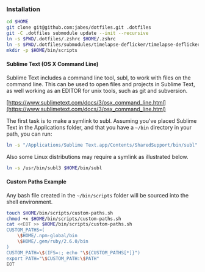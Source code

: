 ### Installation

```bash
cd $HOME
git clone git@github.com:jabes/dotfiles.git .dotfiles
git -C .dotfiles submodule update --init --recursive
ln -s $PWD/.dotfiles/.zshrc $HOME/.zshrc
ln -s $PWD/.dotfiles/submodules/timelapse-deflicker/timelapse-deflicker.pl $PWD/.dotfiles/bin/scripts/timelapse-deflicker.pl
mkdir -p $HOME/bin/scripts
```

#### Sublime Text (OS X Command Line)

Sublime Text includes a command line tool, subl, to work with files on the command line.
This can be used to open files and projects in Sublime Text, as well working as an EDITOR for unix tools, such as git and subversion.

[https://www.sublimetext.com/docs/3/osx_command_line.html](https://www.sublimetext.com/docs/3/osx_command_line.html)

The first task is to make a symlink to subl.
Assuming you've placed Sublime Text in the Applications folder, and that you have a `~/bin` directory in your path, you can run:

```bash
ln -s "/Applications/Sublime Text.app/Contents/SharedSupport/bin/subl" ~/bin/subl
```

Also some Linux distributions may require a symlink as illustrated below.

```bash
ln -s /usr/bin/subl3 $HOME/bin/subl
```

#### Custom Paths Example

Any bash file created in the `~/bin/scripts` folder will be sourced into the shell environment.


```bash
touch $HOME/bin/scripts/custom-paths.sh
chmod +x $HOME/bin/scripts/custom-paths.sh
cat <<EOT >> $HOME/bin/scripts/custom-paths.sh
CUSTOM_PATHS=(
    \$HOME/.npm-global/bin
    \$HOME/.gem/ruby/2.6.0/bin
)
CUSTOM_PATH=\$(IFS=:; echo "\${CUSTOM_PATHS[*]}")
export PATH="\$CUSTOM_PATH:\$PATH"
EOT
```

